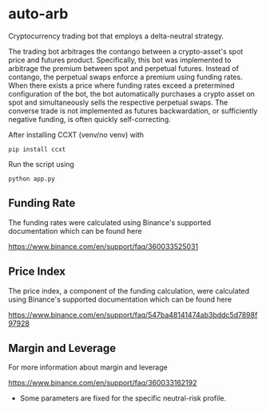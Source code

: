 # auto-arb
Cryptocurrency trading bot that employs a delta-neutral strategy. 

The trading bot arbitrages the contango between a crypto-asset's spot price and futures product. Specifically, this bot was implemented to arbitrage the premium between spot and perpetual futures. Instead of contango, the perpetual swaps enforce a premium using funding rates. When there exists a price where funding rates exceed a pretermined configuration of the bot, the bot automatically purchases a crypto asset on spot and simultaneously sells the respective perpetual swaps. The converse trade is not implemented as futures backwardation, or sufficiently negative funding, is often quickly self-correcting.

After installing CCXT (venv/no venv) with 

```
pip install ccxt
```

Run the script using

```
python app.py
```

## Funding Rate 
The funding rates were calculated using Binance's supported documentation which can be found here

https://www.binance.com/en/support/faq/360033525031

## Price Index
The price index, a component of the funding calculation, were calculated using Binance's supported documentation which can be found here

https://www.binance.com/en/support/faq/547ba48141474ab3bddc5d7898f97928

## Margin and Leverage 
For more information about margin and leverage

https://www.binance.com/en/support/faq/360033162192

* Some parameters are fixed for the specific neutral-risk profile. 
